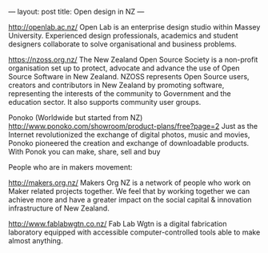 —
layout: post
title: Open design in NZ
—

http://openlab.ac.nz/
Open Lab is an enterprise design studio within Massey University. Experienced design professionals, academics and student designers collaborate to solve organisational and business problems.

https://nzoss.org.nz/
The New Zealand Open Source Society is a non-profit organisation set up to protect, advocate and advance the use of Open Source Software in New Zealand.
NZOSS represents Open Source users, creators and contributors in New Zealand by promoting software, representing the interests of the community to Government and the education sector. It also supports community user groups.

Ponoko (Worldwide but started from NZ)
http://www.ponoko.com/showroom/product-plans/free?page=2
Just as the Internet revolutionized the exchange of digital photos, music and movies, Ponoko pioneered the creation and exchange of downloadable products. With Ponok you can make, share, sell and buy

People who are in makers movement:

http://makers.org.nz/
Makers Org NZ is a network of people who work on Maker related projects together. We feel that by working together we can achieve more and have a greater impact on the social capital & innovation infrastructure of New Zealand.

http://www.fablabwgtn.co.nz/
Fab Lab Wgtn is a digital fabrication laboratory equipped with accessible computer-controlled tools able to make almost anything.
